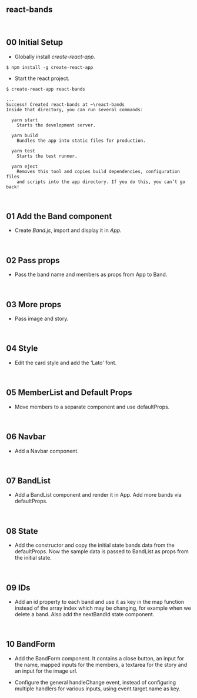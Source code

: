 ## react-bands

&nbsp;
## 00 Initial Setup

* Globally install *create-react-app*.

```
$ npm install -g create-react-app
```

* Start the react project.

```
$ create-react-app react-bands

...
Success! Created react-bands at ~\react-bands
Inside that directory, you can run several commands:

  yarn start
    Starts the development server.

  yarn build
    Bundles the app into static files for production.

  yarn test
    Starts the test runner.

  yarn eject
    Removes this tool and copies build dependencies, configuration files
    and scripts into the app directory. If you do this, you can’t go back!
```

&nbsp;
## 01 Add the Band component

* Create *Band.js*, import and display it in *App*.


&nbsp;
## 02 Pass props

* Pass the band name and members as props from App to Band.

&nbsp;
## 03 More props

* Pass image and story.


&nbsp;
## 04 Style

* Edit the card style and add the 'Lato' font.


&nbsp;
## 05 MemberList and Default Props

* Move members to a separate component and use defaultProps.



&nbsp;
## 06 Navbar

* Add a Navbar component.



&nbsp;
## 07 BandList

* Add a BandList component and render it in App. Add more bands via defaultProps.




&nbsp;
## 08 State

* Add the constructor and copy the initial state bands data from the defaultProps. Now the sample data is passed to BandList as props from the initial state.


&nbsp;
## 09 IDs

* Add an id property to each band and use it as key in the map function instead of the array index which may be changing, for example when we delete a band.
Also add the nextBandId state component.



&nbsp;
## 10 BandForm

* Add the BandForm component. It contains a close button, an input for the name, mapped inputs for the members, a textarea for the story and an input for the image url.

* Configure the general handleChange event, instead of configuring multiple handlers for various inputs, using event.target.name as key.
